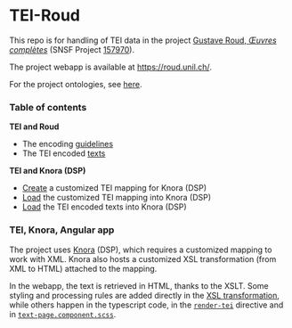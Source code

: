 # TEI-Roud

This repo is for handling of TEI data in the project [Gustave Roud, *Œuvres complètes*](https://www.unil.ch/clsr/home/menuinst/projets-de-recherche/gustave-roud-oeuvres-completes.html) (SNSF Project [157970](http://p3.snf.ch/Project-157970)).

The project webapp is available at https://roud.unil.ch/.

For the project ontologies, see [here](https://github.com/LaDHUL/oeuvres-roud).

### Table of contents

**TEI and Roud**
- The encoding [guidelines](./TEI-encodingGuidelines)
- The TEI encoded [texts](./TEI-texts)

**TEI and Knora (DSP)**
- [Create](./createStandoffMapping) a customized TEI mapping for Knora (DSP)
- [Load](./loadStandoffMapping) the customized TEI mapping into Knora (DSP)
- [Load](./loadTexts) the TEI encoded texts into Knora (DSP)


### TEI, Knora, Angular app

The project uses [Knora](https://dsp.dasch.swiss/) (DSP), which requires a customized mapping to work with XML. Knora also hosts a customized XSL transformation (from XML to HTML) attached to the mapping.

In the webapp, the text is retrieved in HTML, thanks to the XSLT. Some styling and processing rules are added directly in the [XSL transformation](https://github.com/LaDHUL/oeuvres-roud/blob/master/mapping/tei2html.xsl), while others happen in the typescript code, in the [`render-tei`](https://github.com/gustaveroudproject/roud-oeuvres-app/blob/master/src/app/directives/render-tei.directive.ts) directive and in [`text-page.component.scss`](https://github.com/gustaveroudproject/roud-oeuvres-app/blob/master/src/app/components/text-page/text-page.component.scss).
